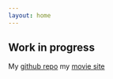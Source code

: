 ```yaml
---
layout: home 
---
```


## Work in progress

My [github repo](https://github.com/zachkarol430)
my [movie site](https://evening-scrubland-99469.herokuapp.com)
